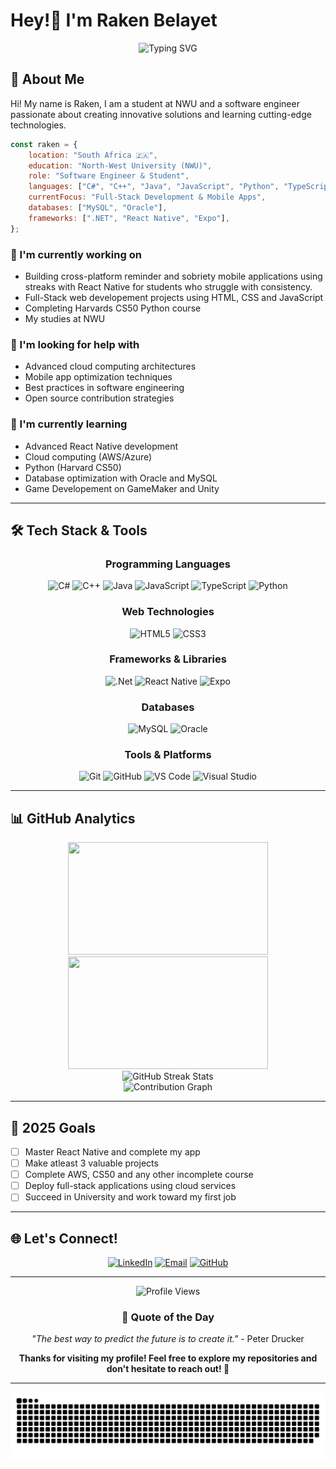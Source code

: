 # Hey!👋 I'm Raken Belayet

<div align="center">
  <img src="https://readme-typing-svg.herokuapp.com?font=Fira+Code&pause=1000&color=58A6FF&center=true&vCenter=true&width=435&lines=Software+Engineer+%F0%9F%92%BB;NWU+Student+%F0%9F%8E%93;Full+Stack+Developer+%E2%9C%A8;Always+Learning+%F0%9F%9A%80" alt="Typing SVG" />
</div>

## 💫 About Me

Hi! My name is Raken, I am a student at NWU and a software engineer passionate about creating innovative solutions and learning cutting-edge technologies.

```javascript
const raken = {
    location: "South Africa 🇿🇦",
    education: "North-West University (NWU)",
    role: "Software Engineer & Student",
    languages: ["C#", "C++", "Java", "JavaScript", "Python", "TypeScript"],
    currentFocus: "Full-Stack Development & Mobile Apps",
    databases: ["MySQL", "Oracle"],
    frameworks: [".NET", "React Native", "Expo"],
};
```

### 🔭 I'm currently working on
- Building cross-platform reminder and sobriety mobile applications using streaks with React Native for students who struggle with consistency.
- Full-Stack web developement projects using HTML, CSS and JavaScript 
- Completing Harvards CS50 Python course
- My studies at NWU

### 🤝 I'm looking for help with
- Advanced cloud computing architectures
- Mobile app optimization techniques
- Best practices in software engineering
- Open source contribution strategies

### 🌱 I'm currently learning
- Advanced React Native development
- Cloud computing (AWS/Azure)
- Python (Harvard CS50)
- Database optimization with Oracle and MySQL
- Game Developement on GameMaker and Unity

---

## 🛠️ Tech Stack & Tools

<div align="center">

### Programming Languages
![C#](https://img.shields.io/badge/c%23-%23239120.svg?style=for-the-badge&logo=csharp&logoColor=white)
![C++](https://img.shields.io/badge/c++-%2300599C.svg?style=for-the-badge&logo=c%2B%2B&logoColor=white)
![Java](https://img.shields.io/badge/java-%23ED8B00.svg?style=for-the-badge&logo=openjdk&logoColor=white)
![JavaScript](https://img.shields.io/badge/javascript-%23323330.svg?style=for-the-badge&logo=javascript&logoColor=%23F7DF1E)
![TypeScript](https://img.shields.io/badge/typescript-%23007ACC.svg?style=for-the-badge&logo=typescript&logoColor=white)
![Python](https://img.shields.io/badge/python-3670A0?style=for-the-badge&logo=python&logoColor=ffdd54)

### Web Technologies
![HTML5](https://img.shields.io/badge/html5-%23E34F26.svg?style=for-the-badge&logo=html5&logoColor=white)
![CSS3](https://img.shields.io/badge/css3-%231572B6.svg?style=for-the-badge&logo=css3&logoColor=white)

### Frameworks & Libraries
![.Net](https://img.shields.io/badge/.NET-5C2D91?style=for-the-badge&logo=.net&logoColor=white)
![React Native](https://img.shields.io/badge/react_native-%2320232a.svg?style=for-the-badge&logo=react&logoColor=%2361DAFB)
![Expo](https://img.shields.io/badge/expo-1C1E24?style=for-the-badge&logo=expo&logoColor=#D04A37)

### Databases
![MySQL](https://img.shields.io/badge/mysql-4479A1.svg?style=for-the-badge&logo=mysql&logoColor=white)
![Oracle](https://img.shields.io/badge/Oracle-F80000?style=for-the-badge&logo=oracle&logoColor=white)

### Tools & Platforms
![Git](https://img.shields.io/badge/git-%23F05033.svg?style=for-the-badge&logo=git&logoColor=white)
![GitHub](https://img.shields.io/badge/github-%23121011.svg?style=for-the-badge&logo=github&logoColor=white)
![VS Code](https://img.shields.io/badge/Visual%20Studio%20Code-0078d7.svg?style=for-the-badge&logo=visual-studio-code&logoColor=white)
![Visual Studio](https://img.shields.io/badge/Visual%20Studio-5C2D91.svg?style=for-the-badge&logo=visual-studio&logoColor=white)

</div>

---

## 📊 GitHub Analytics

<div align="center">
  <img height="180em" width="320px" src="https://github-readme-stats.vercel.app/api?username=Raken-ab&show_icons=true&theme=tokyonight&include_all_commits=true&count_private=true&hide_border=true"/>
 <img height="180px" width="320px" src="https://github-readme-stats-sigma-five.vercel.app/api/top-langs/?username=Raken-ab&layout=compact&langs_count=8&theme=tokyonight&hide_border=true"/>



</div>

<div align="center">
  <img src="https://nirzak-streak-stats.vercel.app/?user=Raken-ab&theme=tokyonight&hide_border=true" alt="GitHub Streak Stats" />
</div>

<div align="center">
  <img src="https://github-readme-activity-graph.vercel.app/graph?username=Raken-ab&theme=tokyo-night&hide_border=true" alt="Contribution Graph" />
</div>

---

## 🎯 2025 Goals
- [ ] Master React Native and complete my app
- [ ] Make atleast 3 valuable projects
- [ ] Complete AWS, CS50 and any other incomplete course
- [ ] Deploy full-stack applications using cloud services
- [ ] Succeed in University and work toward my first job

---

## 🌐 Let's Connect!

<div align="center">

[![LinkedIn](https://img.shields.io/badge/LinkedIn-%230077B5.svg?style=for-the-badge&logo=linkedin&logoColor=white)](https://linkedin.com/in/raken-belayet-948407306)
[![Email](https://img.shields.io/badge/Email-D14836?style=for-the-badge&logo=gmail&logoColor=white)](mailto:rakenhossain@gmail.com)
[![GitHub](https://img.shields.io/badge/GitHub-%23121011.svg?style=for-the-badge&logo=github&logoColor=white)](https://github.com/Raken-ab)

</div>

---

<div align="center">
  <img src="https://komarev.com/ghpvc/?username=Raken-ab&color=58A6FF&style=for-the-badge" alt="Profile Views" />
</div>

<div align="center">
  
### 💭 Quote of the Day
  
*"The best way to predict the future is to create it."* - Peter Drucker

**Thanks for visiting my profile! Feel free to explore my repositories and don't hesitate to reach out! 🚀**

</div>

---

<div align="center">
  <img src="https://raw.githubusercontent.com/platane/snk/output/github-contribution-grid-snake-dark.svg" alt="Snake animation" />
</div>
